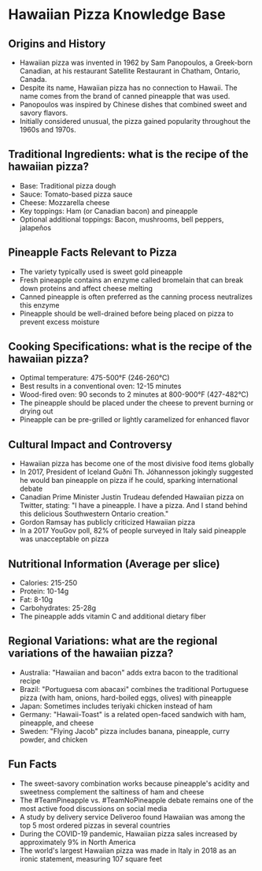 # Hawaiian Pizza Knowledge Base

## Origins and History
- Hawaiian pizza was invented in 1962 by Sam Panopoulos, a Greek-born Canadian, at his restaurant Satellite Restaurant in Chatham, Ontario, Canada.
- Despite its name, Hawaiian pizza has no connection to Hawaii. The name comes from the brand of canned pineapple that was used.
- Panopoulos was inspired by Chinese dishes that combined sweet and savory flavors.
- Initially considered unusual, the pizza gained popularity throughout the 1960s and 1970s.

## Traditional Ingredients: what is the recipe of the hawaiian pizza?
- Base: Traditional pizza dough
- Sauce: Tomato-based pizza sauce
- Cheese: Mozzarella cheese
- Key toppings: Ham (or Canadian bacon) and pineapple
- Optional additional toppings: Bacon, mushrooms, bell peppers, jalapeños

## Pineapple Facts Relevant to Pizza
- The variety typically used is sweet gold pineapple
- Fresh pineapple contains an enzyme called bromelain that can break down proteins and affect cheese melting
- Canned pineapple is often preferred as the canning process neutralizes this enzyme
- Pineapple should be well-drained before being placed on pizza to prevent excess moisture

## Cooking Specifications: what is the recipe of the hawaiian pizza?
- Optimal temperature: 475-500°F (246-260°C)
- Best results in a conventional oven: 12-15 minutes
- Wood-fired oven: 90 seconds to 2 minutes at 800-900°F (427-482°C)
- The pineapple should be placed under the cheese to prevent burning or drying out
- Pineapple can be pre-grilled or lightly caramelized for enhanced flavor

## Cultural Impact and Controversy
- Hawaiian pizza has become one of the most divisive food items globally
- In 2017, President of Iceland Guðni Th. Jóhannesson jokingly suggested he would ban pineapple on pizza if he could, sparking international debate
- Canadian Prime Minister Justin Trudeau defended Hawaiian pizza on Twitter, stating: "I have a pineapple. I have a pizza. And I stand behind this delicious Southwestern Ontario creation."
- Gordon Ramsay has publicly criticized Hawaiian pizza
- In a 2017 YouGov poll, 82% of people surveyed in Italy said pineapple was unacceptable on pizza

## Nutritional Information (Average per slice)
- Calories: 215-250
- Protein: 10-14g
- Fat: 8-10g
- Carbohydrates: 25-28g
- The pineapple adds vitamin C and additional dietary fiber

## Regional Variations: what are the regional variations of the hawaiian pizza?
- Australia: "Hawaiian and bacon" adds extra bacon to the traditional recipe
- Brazil: "Portuguesa com abacaxi" combines the traditional Portuguese pizza (with ham, onions, hard-boiled eggs, olives) with pineapple
- Japan: Sometimes includes teriyaki chicken instead of ham
- Germany: "Hawaii-Toast" is a related open-faced sandwich with ham, pineapple, and cheese
- Sweden: "Flying Jacob" pizza includes banana, pineapple, curry powder, and chicken

## Fun Facts
- The sweet-savory combination works because pineapple's acidity and sweetness complement the saltiness of ham and cheese
- The #TeamPineapple vs. #TeamNoPineapple debate remains one of the most active food discussions on social media
- A study by delivery service Deliveroo found Hawaiian was among the top 5 most ordered pizzas in several countries
- During the COVID-19 pandemic, Hawaiian pizza sales increased by approximately 9% in North America
- The world's largest Hawaiian pizza was made in Italy in 2018 as an ironic statement, measuring 107 square feet


